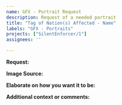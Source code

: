 ```yaml
---
name: GFX - Portrait Request
description: Request of a needed portrait
title: "Tag of Nation(s) Affected - Name"
labels: "GFX - Portraits"
projects: ["SilentEnforcer/1"]
assignees: ''

---
```


**Request:**

**Image Source:**


**Elaborate on how you want it to be:**


**Additional context or comments:**
